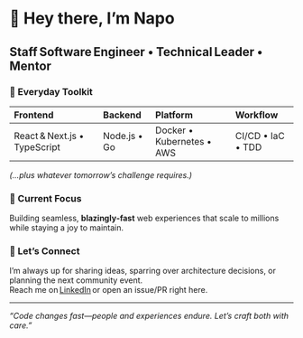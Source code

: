 # 👋 Hey there, I’m **Napo**

## Staff Software Engineer • Technical Leader • Mentor

### 🧰  Everyday Toolkit

| Frontend | Backend | Platform | Workflow |
| :-- | :-- | :-- | :-- |
| React & Next.js • TypeScript | Node.js • Go | Docker • Kubernetes • AWS | CI/CD • IaC • TDD |

*(…plus whatever tomorrow’s challenge requires.)*

### 🔭  Current Focus

Building seamless, **blazingly‑fast** web experiences that scale to millions while staying a joy to maintain.

### 💬  Let’s Connect

I’m always up for sharing ideas, sparring over architecture decisions, or planning the next community event.  
Reach me on [LinkedIn](https://www.linkedin.com/in/francesconapoletano/) or open an issue/PR right here.

---

_“Code changes fast—people and experiences endure. Let’s craft both with care.”_
